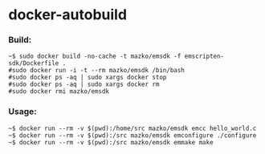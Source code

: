 # docker-autobuild

### Build:
    ~$ sudo docker build -no-cache -t mazko/emsdk -f emscripten-sdk/Dockerfile .
    #sudo docker run -i -t --rm mazko/emsdk /bin/bash
    #sudo docker ps -aq | sudo xargs docker stop
    #sudo docker ps -aq | sudo xargs docker rm
    #sudo docker rmi mazko/emsdk

### Usage:
    ~$ docker run --rm -v $(pwd):/home/src mazko/emsdk emcc hello_world.c
    ~$ docker run --rm -v $(pwd):/src mazko/emsdk emconfigure ./configure
    ~$ docker run --rm -v $(pwd):/src mazko/emsdk emmake make
